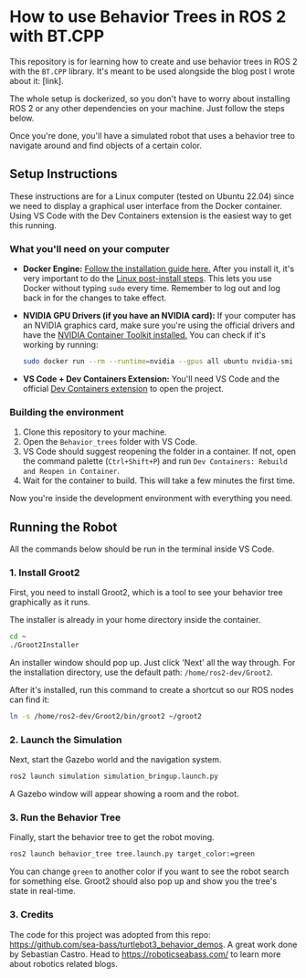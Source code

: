 # How to use Behavior Trees in ROS 2 with BT.CPP

This repository is for learning how to create and use behavior trees in ROS 2 with the `BT.CPP` library. It's meant to be used alongside the blog post I wrote about it: [link].

The whole setup is dockerized, so you don't have to worry about installing ROS 2 or any other dependencies on your machine. Just follow the steps below.

Once you're done, you'll have a simulated robot that uses a behavior tree to navigate around and find objects of a certain color.

## Setup Instructions

These instructions are for a Linux computer (tested on Ubuntu 22.04) since we need to display a graphical user interface from the Docker container. Using VS Code with the Dev Containers extension is the easiest way to get this running.

### What you'll need on your computer

*   **Docker Engine:** [Follow the installation guide here.](https://docs.docker.com/engine/install/) After you install it, it's very important to do the [Linux post-install steps](https://docs.docker.com/engine/install/linux-postinstall/). This lets you use Docker without typing `sudo` every time. Remember to log out and log back in for the changes to take effect.

*   **NVIDIA GPU Drivers (if you have an NVIDIA card):** If your computer has an NVIDIA graphics card, make sure you're using the official drivers and have the [NVIDIA Container Toolkit installed.](https://docs.nvidia.com/datacenter/cloud-native/container-toolkit/latest/install-guide.html) You can check if it's working by running:
    ```bash
    sudo docker run --rm --runtime=nvidia --gpus all ubuntu nvidia-smi
    ```

*   **VS Code + Dev Containers Extension:** You'll need VS Code and the official [Dev Containers extension](https://marketplace.visualstudio.com/items?itemName=ms-vscode-remote.remote-containers) to open the project.

### Building the environment

1.  Clone this repository to your machine.
2.  Open the `Behavior_trees` folder with VS Code.
3.  VS Code should suggest reopening the folder in a container. If not, open the command palette (`Ctrl+Shift+P`) and run `Dev Containers: Rebuild and Reopen in Container`.
4.  Wait for the container to build. This will take a few minutes the first time.

Now you're inside the development environment with everything you need.

## Running the Robot

All the commands below should be run in the terminal inside VS Code.

### 1. Install Groot2

First, you need to install Groot2, which is a tool to see your behavior tree graphically as it runs.

The installer is already in your home directory inside the container.

```bash
cd ~
./Groot2Installer
```

An installer window should pop up. Just click 'Next' all the way through. For the installation directory, use the default path: `/home/ros2-dev/Groot2`.

After it's installed, run this command to create a shortcut so our ROS nodes can find it:

```bash
ln -s /home/ros2-dev/Groot2/bin/groot2 ~/groot2
```

### 2. Launch the Simulation

Next, start the Gazebo world and the navigation system.

```bash
ros2 launch simulation simulation_bringup.launch.py 
```

A Gazebo window will appear showing a room and the robot.

### 3. Run the Behavior Tree

Finally, start the behavior tree to get the robot moving.

```bash
ros2 launch behavior_tree tree.launch.py target_color:=green
```

You can change `green` to another color if you want to see the robot search for something else. Groot2 should also pop up and show you the tree's state in real-time.

### 3. Credits 
The code for this project was adopted from this repo: https://github.com/sea-bass/turtlebot3_behavior_demos. A great work done by Sebastian Castro. Head to https://roboticseabass.com/ to learn more about robotics related blogs. 


